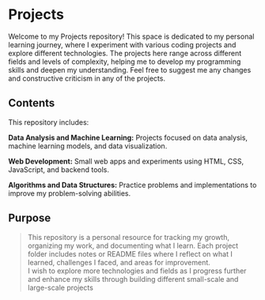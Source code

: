 # Projects
Welcome to my Projects repository! This space is dedicated to my personal learning journey, where I experiment with various coding projects and explore different technologies.
The projects here range across different fields and levels of complexity, helping me to develop my programming skills and deepen my understanding.
Feel free to suggest me any changes and constructive criticism in any of the projects.

## Contents

This repository includes:

**Data Analysis and Machine Learning:** Projects focused on data analysis, machine learning models, and data visualization.

**Web Development:** Small web apps and experiments using HTML, CSS, JavaScript, and backend tools.

**Algorithms and Data Structures:** Practice problems and implementations to improve my problem-solving abilities.

## Purpose

>This repository is a personal resource for tracking my growth, organizing my work, and documenting what I learn. 
Each project folder includes notes or README files where I reflect on what I learned, challenges I faced, and areas for improvement.<br>
I wish to explore more technologies and fields as I progress further and enhance my skills through building different small-scale and large-scale projects 
